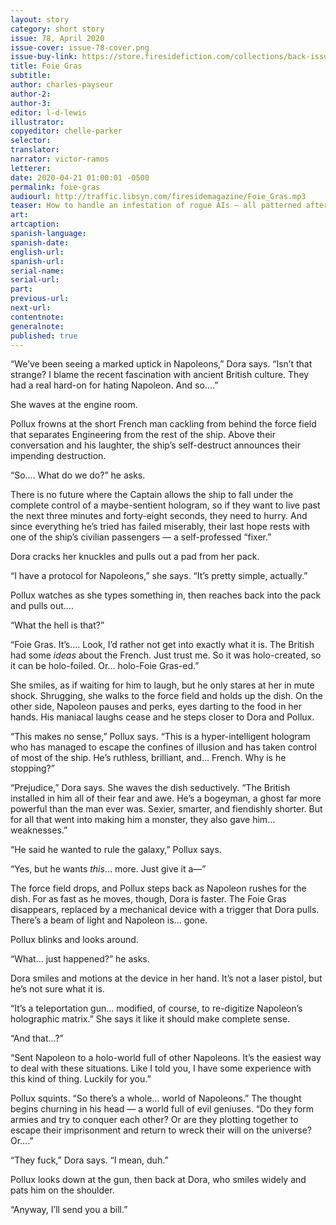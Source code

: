 ```yaml
---
layout: story
category: short story
issue: 78, April 2020
issue-cover: issue-78-cover.png
issue-buy-link: https://store.firesidefiction.com/collections/back-issues/products/fireside-magazine-issue-78-april-2020
title: Foie Gras
subtitle:
author: charles-payseur
author-2:
author-3:
editor: l-d-lewis
illustrator:
copyeditor: chelle-parker
selector:
translator:
narrator: victor-ramos
letterer:
date: 2020-04-21 01:00:01 -0500
permalink: foie-gras
audiourl: http://traffic.libsyn.com/firesidemagazine/Foie_Gras.mp3
teaser: How to handle an infestation of rogue AIs — all patterned after that one narcissistic French emperor.
art:
artcaption:
spanish-language:
spanish-date:
english-url:
spanish-url:
serial-name:
serial-url:
part:
previous-url:
next-url:
contentnote:
generalnote:
published: true
---
```


“We’ve been seeing a marked uptick in Napoleons,” Dora says. “Isn’t that strange? I blame the recent fascination with ancient British culture. They had a real hard-on for hating Napoleon. And so....”

She waves at the engine room.

Pollux frowns at the short French man cackling from behind the force field that separates Engineering from the rest of the ship. Above their conversation and his laughter, the ship’s self-destruct announces their impending destruction.

“So…. What do we do?” he asks.

There is no future where the Captain allows the ship to fall under the complete control of a maybe-sentient hologram, so if they want to live past the next three minutes and forty-eight seconds, they need to hurry. And since everything he’s tried has failed miserably, their last hope rests with one of the ship’s civilian passengers — a self-professed “fixer.”

Dora cracks her knuckles and pulls out a pad from her pack.

“I have a protocol for Napoleons,” she says. “It’s pretty simple, actually.”

Pollux watches as she types something in, then reaches back into the pack and pulls out….

“What the hell is that?”

“Foie Gras. It’s.... Look, I’d rather not get into exactly what it is. The British had some _ideas_ about the French. Just trust me. So it was holo-created, so it can be holo-foiled. Or... holo-Foie Gras-ed.”

She smiles, as if waiting for him to laugh, but he only stares at her in mute shock. Shrugging, she walks to the force field and holds up the dish. On the other side, Napoleon pauses and perks, eyes darting to the food in her hands. His maniacal laughs cease and he steps closer to Dora and Pollux.

“This makes no sense,” Pollux says. “This is a hyper-intelligent hologram who has managed to escape the confines of illusion and has taken control of most of the ship. He’s ruthless, brilliant, and... French. Why is he stopping?”

“Prejudice,” Dora says. She waves the dish seductively. “The British installed in him all of their fear and awe. He’s a bogeyman, a ghost far more powerful than the man ever was. Sexier, smarter, and fiendishly shorter. But for all that went into making him a monster, they also gave him... weaknesses.”

“He said he wanted to rule the galaxy,” Pollux says.

“Yes, but he wants _this_… more. Just give it a—”

The force field drops, and Pollux steps back as Napoleon rushes for the dish. For as fast as he moves, though, Dora is faster. The Foie Gras disappears, replaced by a mechanical device with a trigger that Dora pulls. There’s a beam of light and Napoleon is... gone.

Pollux blinks and looks around.

“What... just happened?” he asks.

Dora smiles and motions at the device in her hand. It’s not a laser pistol, but he’s not sure what it is.

“It’s a teleportation gun... modified, of course, to re-digitize Napoleon’s holographic matrix.” She says it like it should make complete sense.

“And that…?”

“Sent Napoleon to a holo-world full of other Napoleons. It’s the easiest way to deal with these situations. Like I told you, I have some experience with this kind of thing. Luckily for you.”

Pollux squints. “So there’s a whole... world of Napoleons.” The thought begins churning in his head — a world full of evil geniuses. “Do they form armies and try to conquer each other? Or are they plotting together to escape their imprisonment and return to wreck their will on the universe? Or….”

“They fuck,” Dora says. “I mean, duh.”

Pollux looks down at the gun, then back at Dora, who smiles widely and pats him on the shoulder.

“Anyway, I’ll send you a bill.”
